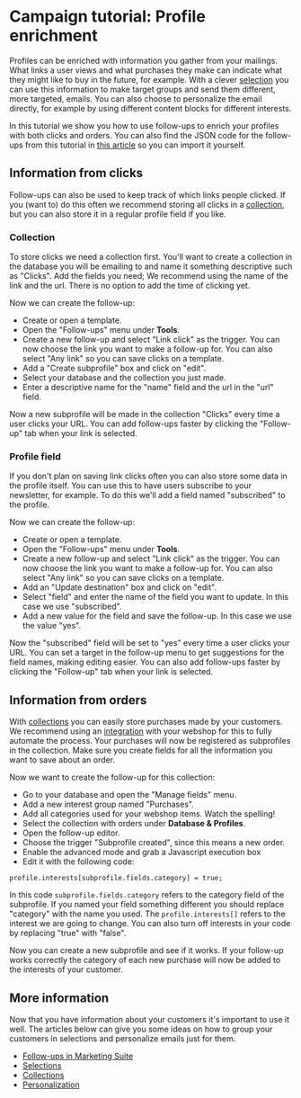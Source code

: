 # Campaign tutorial: Profile enrichment

Profiles can be enriched with information you gather from your mailings. 
What links a user views and what purchases they make can indicate what 
they might like to buy in the future, for example. With a clever 
[selection](./selections-introduction) you can use this information to 
make target groups and send them different, more targeted, emails. You 
can also choose to personalize the email directly, for example by using 
different content blocks for different interests.

In this tutorial we show you how to use follow-ups to enrich your profiles 
with both clicks and orders. You can also find the JSON code for the follow-ups 
from this tutorial in [this article](./campaign-tutorial-profile-enrichment-json) 
so you can import it yourself.

## Information from clicks

Follow-ups can also be used to keep track of which links people clicked. 
If you (want to) do this often we recommend storing all clicks in a [collection](./database-fields-and-collections), 
but you can also store it in a regular profile field if you like.

### Collection

To store clicks we need a collection first. You'll want to create a collection 
in the database you will be emailing to and name it something descriptive such 
as "Clicks". Add the fields you need; We recommend using 
the name of the link and the url. There is no option to add the time of 
clicking yet.

Now we can create the follow-up:

* Create or open a template.
* Open the "Follow-ups" menu under **Tools**.
* Create a new follow-up and select "Link click" as the trigger. You can now 
choose the link you want to make a follow-up for. You can also select "Any link" 
so you can save clicks on a template.
* Add a "Create subprofile" box and click on "edit".
* Select your database and the collection you just made.
* Enter a descriptive name for the "name" field and the url in the "url" 
field.

Now a new subprofile will be made in the collection "Clicks" every time 
a user clicks your URL. You can add follow-ups faster by clicking the 
"Follow-up" tab when your link is selected.

### Profile field

If you don't plan on saving link clicks often you can also store some 
data in the profile itself. You can use this to have users subscribe to 
your newsletter, for example. To do this we'll add a field named "subscribed" 
to the profile.

Now we can create the follow-up:

* Create or open a template.
* Open the "Follow-ups" menu under **Tools**.
* Create a new follow-up and select "Link click" as the trigger. You can now 
choose the link you want to make a follow-up for. You can also select "Any link" 
so you can save clicks on a template.
* Add an "Update destination" box and click on "edit".
* Select "field" and enter the name of the field you want to update. In 
this case we use "subscribed".
* Add a new value for the field and save the follow-up. In this case we use the value "yes".

Now the "subscribed" field will be set to "yes" every time 
a user clicks your URL. You can set a target in the follow-up menu 
to get suggestions for the field names, making editing easier. You can also 
add follow-ups faster by clicking the "Follow-up" tab when your link is selected.

## Information from orders

With [collections](./database-fields-and-collections) you can easily 
store purchases made by your customers. We recommend using an 
[integration](https://www.copernica.com/en/integrations) with your webshop 
for this to fully automate the process. Your purchases will now be registered 
as subprofiles in the collection. Make sure you create fields for all the 
information you want to save about an order.

Now we want to create the follow-up for this collection:

* Go to your database and open the "Manage fields" menu.
* Add a new interest group named "Purchases".
* Add all categories used for your webshop items. Watch the spelling!
* Select the collection with orders under **Database & Profiles**.
* Open the follow-up editor.
* Choose the trigger "Subprofile created", since this means a new order.
* Enable the advanced mode and grab a Javascript execution box
* Edit it with the following code:

`profile.interests[subprofile.fields.category] = true;`

In this code `subprofile.fields.category` refers to the category field of 
the subprofile. If you named your field something different you should replace 
"category" with the name you used. The `profile.interests[]` refers to the 
interest we are going to change. You can also turn off interests in your 
code by replacing "true" with "false".

Now you can create a new subprofile and see if it works. If your follow-up 
works correctly the category of each new purchase will now be added to the 
interests of your customer.

## More information

Now that you have information about your customers it's important to use 
it well. The articles below can give you some ideas on how to group your 
customers in selections and personalize emails just for them.

* [Follow-ups in Marketing Suite](follow-up-manager-ms)
* [Selections](./selections-introduction)
* [Collections](./database-fields-and-collections)
* [Personalization](./personalization)

